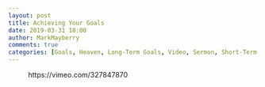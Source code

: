 ```yaml
---
layout: post
title: Achieving Your Goals
date: 2019-03-31 18:00
author: MarkMayberry
comments: true
categories: [Goals, Heaven, Long-Term Goals, Video, Sermon, Short-Term Goals, Success]
---
```

<!-- wp:core-embed/vimeo {"url":"https://vimeo.com/327847870","type":"video","providerNameSlug":"vimeo","className":"wp-embed-aspect-4-3 wp-has-aspect-ratio"} -->
<figure class="wp-block-embed-vimeo wp-block-embed is-type-video is-provider-vimeo wp-embed-aspect-4-3 wp-has-aspect-ratio"><div class="wp-block-embed__wrapper">
https://vimeo.com/327847870
</div></figure>
<!-- /wp:core-embed/vimeo -->

